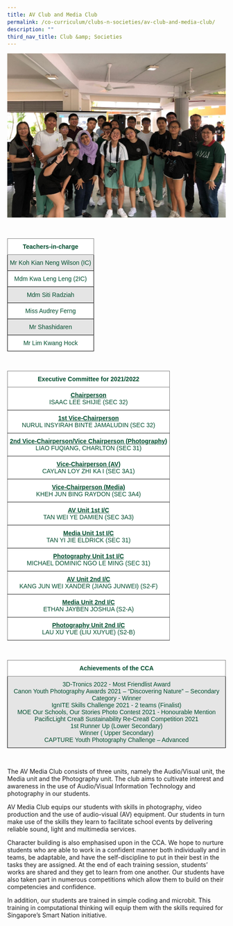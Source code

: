 ```yaml
---
title: AV Club and Media Club
permalink: /co-curriculum/clubs-n-societies/av-club-and-media-club/
description: ""
third_nav_title: Club &amp; Societies
---
```

![AV Club and Media Club](/images/AV%204.jpg)

<br>
<style type="text/css">
.tg  {border-collapse:collapse;border-spacing:0;}
.tg td{border-color:black;border-style:solid;border-width:1px;font-family:Arial, sans-serif;font-size:14px;
  overflow:hidden;padding:10px 5px;word-break:normal;}
.tg th{border-color:black;border-style:solid;border-width:1px;font-family:Arial, sans-serif;font-size:14px;
  font-weight:normal;overflow:hidden;padding:10px 5px;word-break:normal;}
.tg .tg-mwif{background-color:#FFF;border-color:inherit;color:#004D2E;font-weight:bold;text-align:center;vertical-align:top}
.tg .tg-bapb{background-color:#E5E5E5;color:#004D2E;text-align:center;vertical-align:middle}
.tg .tg-wpup{background-color:#FFF;color:#004D2E;text-align:center;vertical-align:middle}
</style>
<table class="tg">
<thead>
  <tr>
    <th class="tg-mwif">Teachers-in-charge<br></th>
  </tr>
</thead>
<tbody>
  <tr>
    <td class="tg-bapb">Mr Koh Kian Neng Wilson (IC)<br></td>
  </tr>
  <tr>
    <td class="tg-wpup">Mdm Kwa Leng Leng (2IC)<br></td>
  </tr>
  <tr>
    <td class="tg-bapb">Mdm Siti Radziah<br></td>
  </tr>
  <tr>
    <td class="tg-wpup">Miss Audrey Ferng<br></td>
  </tr>
  <tr>
    <td class="tg-bapb">Mr Shashidaren<br></td>
  </tr>
  <tr>
    <td class="tg-wpup">Mr Lim Kwang Hock</td>
  </tr>
</tbody>
</table>
<br>
<style type="text/css">
.tg  {border-collapse:collapse;border-spacing:0;}
.tg td{border-color:black;border-style:solid;border-width:1px;font-family:Arial, sans-serif;font-size:14px;
  overflow:hidden;padding:10px 5px;word-break:normal;}
.tg th{border-color:black;border-style:solid;border-width:1px;font-family:Arial, sans-serif;font-size:14px;
  font-weight:normal;overflow:hidden;padding:10px 5px;word-break:normal;}
.tg .tg-mwif{background-color:#FFF;border-color:inherit;color:#004D2E;font-weight:bold;text-align:center;vertical-align:top}
.tg .tg-ywyw{background-color:#E5E5E5;color:#004D2E;font-weight:bold;text-align:center;text-decoration:underline;vertical-align:top}
.tg .tg-frvs{background-color:#FFF;color:#004D2E;font-weight:bold;text-align:center;text-decoration:underline;vertical-align:top}
</style>
<table class="tg">
<thead>
  <tr>
    <th class="tg-mwif">Executive Committee for 2021/2022<br></th>
  </tr>
</thead>
<tbody>
  <tr>
    <td class="tg-mwif"><u>Chairperson</u><br><span style="font-weight:400;color:#004D2E">ISAAC LEE SHIJIE (SEC 32)</span></td>
  </tr>
  <tr>
    <td class="tg-mwif"><u>1st Vice-Chairperson</u><br><span style="font-weight:400;color:#004D2E">NURUL INSYIRAH BINTE JAMALUDIN (SEC 32)</span></td>
  </tr>
  <tr>
    <td class="tg-mwif"><u>2nd Vice-Chairperson/Vice Chairperson (Photography)</u><br><span style="font-weight:400;color:#004D2E">LIAO FUQIANG, CHARLTON (SEC 31)</span></td>
  </tr>
  <tr>
    <td class="tg-mwif"><u>Vice-Chairperson (AV)</u><br><span style="font-weight:400;color:#004D2E">CAYLAN LOY ZHI KA I (SEC 3A1)</span></td>
  </tr>
  <tr>
    <td class="tg-mwif"><u>Vice-Chairperson (Media)</u><br><span style="font-weight:400;color:#004D2E">KHEH JUN BING RAYDON (SEC 3A4)</span></td>
  </tr>
  <tr>
    <td class="tg-mwif"><u>AV Unit 1st I/C</u><br><span style="font-weight:400;color:#004D2E">TAN WEI YE DAMIEN (SEC 3A3)</span></td>
  </tr>
  <tr>
    <td class="tg-mwif"><u>Media Unit 1st I/C</u><br><span style="font-weight:400;color:#004D2E">TAN YI JIE ELDRICK (SEC 31)</span></td>
  </tr>
  <tr>
    <td class="tg-mwif"><u>Photography Unit 1st I/C</u><br><span style="font-weight:400;color:#004D2E">MICHAEL DOMINIC NGO LE MING (SEC 31)</span></td>
  </tr>
  <tr>
    <td class="tg-mwif"><u>AV Unit 2nd I/C</u>
<br><span style="font-weight:400;color:#004D2E">KANG JUN WEI XANDER (JIANG JUNWEI) (S2-F)</span></td>
  </tr>
  <tr>
    <td class="tg-mwif"><u>Media Unit 2nd I/C</u><br><span style="font-weight:400;color:#004D2E">ETHAN JAYBEN JOSHUA (S2-A)</span></td>
  </tr>
  <tr>
    <td class="tg-mwif"><u>Photography Unit 2nd I/C</u><br><span style="font-weight:400;color:#004D2E">LAU XU YUE (LIU XUYUE) (S2-B)</span></td>
  </tr>
</tbody>
</table>
<br>
<style type="text/css">
.tg  {border-collapse:collapse;border-spacing:0;}
.tg td{border-color:black;border-style:solid;border-width:1px;font-family:Arial, sans-serif;font-size:14px;
  overflow:hidden;padding:10px 5px;word-break:normal;}
.tg th{border-color:black;border-style:solid;border-width:1px;font-family:Arial, sans-serif;font-size:14px;
  font-weight:normal;overflow:hidden;padding:10px 5px;word-break:normal;}
.tg .tg-mwif{background-color:#FFF;border-color:inherit;color:#004D2E;font-weight:bold;text-align:center;vertical-align:top}
.tg .tg-t70x{background-color:#E5E5E5;color:#004D2E;text-align:center;vertical-align:top}
</style>
<table class="tg">
<thead>
  <tr>
    <th class="tg-mwif">Achievements of the CCA<br></th>
  </tr>
</thead>
<tbody>
  <tr>
    <td class="tg-t70x"><span style="font-weight:400;color:#004D2E">3D-Tronics 2022 - Most Friendlist Award</span><br><span style="font-weight:400;color:#004D2E">Canon Youth Photography Awards 2021 – “Discovering Nature” – Secondary Category - Winner</span><br><span style="font-weight:400;color:#004D2E">IgnITE Skills Challenge 2021 - 2 teams (Finalist)</span><br><span style="font-weight:400;color:#004D2E">MOE Our Schools, Our Stories Photo Contest 2021 - Honourable Mention</span><br><span style="font-weight:400;color:#004D2E">PacificLight Crea8 Sustainability Re-Crea8 Competition 2021</span><br><span style="font-weight:400;color:#004D2E">1st Runner Up (Lower Secondary)</span><br><span style="font-weight:400;color:#004D2E">Winner ( Upper Secondary)</span><br><span style="font-weight:400;color:#004D2E">CAPTURE Youth Photography Challenge – Advanced</span></td>
  </tr>
</tbody>
</table>
<br>

The AV Media Club consists of three units, namely the Audio/Visual unit, the Media unit and the Photography unit. The club aims to cultivate interest and awareness in the use of Audio/Visual Information Technology and photography in our students.

  

AV Media Club equips our students with skills in photography, video production and the use of audio-visual (AV) equipment. Our students in turn make use of the skills they learn to facilitate school events by delivering reliable sound, light and multimedia services.

  

Character building is also emphasised upon in the CCA. We hope to nurture students who are able to work in a confident manner both individually and in teams, be adaptable, and have the self-discipline to put in their best in the tasks they are assigned. At the end of each training session, students’ works are shared and they get to learn from one another. Our students have also taken part in numerous competitions which allow them to build on their competencies and confidence.

  

In addition, our students are trained in simple coding and microbit. This training in computational thinking will equip them with the skills required for Singapore’s Smart Nation initiative.